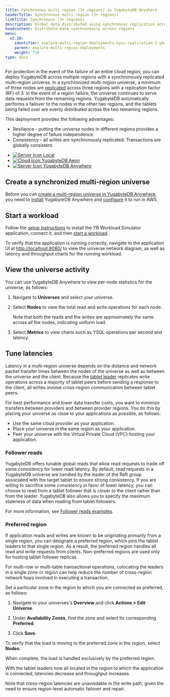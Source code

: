 ```yaml
---
title: Synchronous multi region (3+ regions) in YugabyteDB Anywhere
headerTitle: Synchronous multi region (3+ regions)
linkTitle: Synchronous (3+ regions)
description: Global data distributed using synchronous replication across regions using YugabyteDB Anywhere.
headcontent: Distribute data synchronously across regions
menu:
  v2.18:
    identifier: explore-multi-region-deployments-sync-replication-2-yba
    parent: explore-multi-region-deployments
    weight: 710
type: docs
---
```


For protection in the event of the failure of an entire cloud region, you can deploy YugabyteDB across multiple regions with a synchronously replicated multi-region universe. In a synchronized multi-region universe, a minimum of three nodes are [replicated](../../../architecture/docdb-replication/replication/) across three regions with a replication factor (RF) of 3. In the event of a region failure, the universe continues to serve data requests from the remaining regions. YugabyteDB automatically performs a failover to the nodes in the other two regions, and the tablets being failed over are evenly distributed across the two remaining regions.

This deployment provides the following advantages:

- Resilience - putting the universe nodes in different regions provides a higher degree of failure independence.
- Consistency - all writes are synchronously replicated. Transactions are globally consistent.

<ul class="nav nav-tabs-alt nav-tabs-yb">
  <li>
    <a href="../synchronous-replication-ysql/" class="nav-link">
      <img src="/icons/database.svg" alt="Server Icon">
      Local
    </a>
  </li>
  <li>
    <a href="../synchronous-replication-cloud/" class="nav-link">
      <img src="/icons/cloud.svg" alt="Cloud Icon">
      YugabyteDB Aeon
    </a>
  </li>
  <li>
    <a href="../synchronous-replication-yba/" class="nav-link active">
      <img src="/icons/server.svg" alt="Server Icon">
      YugabyteDB Anywhere
    </a>
  </li>
</ul>

## Create a synchronized multi-region universe

Before you can [create a multi-region universe in YugabyteDB Anywhere](../../../yugabyte-platform/create-deployments/create-universe-multi-region/), you need to [install](../../../yugabyte-platform/install-yugabyte-platform/) YugabyteDB Anywhere and [configure](../../../yugabyte-platform/configure-yugabyte-platform/) it to run in AWS.

## Start a workload

Follow the [setup instructions](../../#set-up-yb-workload-simulator) to install the YB Workload Simulator application, connect it, and then [start a workload](../../#start-a-read-and-write-workload). 

To verify that the application is running correctly, navigate to the application UI at <http://localhost:8080/> to view the universe network diagram, as well as latency and throughput charts for the running workload.

## View the universe activity

You can use YugabyteDB Anywhere to view per-node statistics for the universe, as follows:

1. Navigate to **Universes** and select your universe.

1. Select **Nodes** to view the total read and write operations for each node. <!-- , as shown in the following illustration: -->

   <!-- ![Read and write operations with 3 nodes](/images/ce/multisync-managed-nodes.png) -->

   Note that both the reads and the writes are approximately the same across all the nodes, indicating uniform load.

1. Select **Metrics** to view charts such as YSQL operations per second and latency. <!-- , as shown in the following illustration: -->

   <!-- ![Performance charts for 3 nodes](/images/ce/transactions_anywhere_chart.png) -->


## Tune latencies

Latency in a multi-region universe depends on the distance and network packet transfer times between the nodes of the universe as well as between the universe and the client. Because the [tablet leader](../../../architecture/core-functions/write-path/#preparation-of-the-operation-for-replication-by-tablet-leader) replicates write operations across a majority of tablet peers before sending a response to the client, all writes involve cross-region communication between tablet peers.

For best performance and lower data transfer costs, you want to minimize transfers between providers and between provider regions. You do this by placing your universe as close to your applications as possible, as follows:

- Use the same cloud provider as your application.
- Place your universe in the same region as your application.
- Peer your universe with the Virtual Private Cloud (VPC) hosting your application.

### Follower reads

YugabyteDB offers tunable global reads that allow read requests to trade off some consistency for lower read latency. By default, read requests in a YugabyteDB universe are handled by the leader of the Raft group associated with the target tablet to ensure strong consistency. If you are willing to sacrifice some consistency in favor of lower latency, you can choose to read from a tablet follower that is closer to the client rather than from the leader. YugabyteDB also allows you to specify the maximum staleness of data when reading from tablet followers.

For more information, see [Follower reads examples](../../ysql-language-features/going-beyond-sql/follower-reads-ysql/).

### Preferred region

If application reads and writes are known to be originating primarily from a single region, you can designate a preferred region, which pins the tablet leaders to that single region. As a result, the preferred region handles all read and write requests from clients. Non-preferred regions are used only for hosting tablet follower replicas.

For multi-row or multi-table transactional operations, colocating the leaders in a single zone or region can help reduce the number of cross-region network hops involved in executing a transaction.

Set a particular zone in the region to which you are connected as preferred, as follows:

1. Navigate to your universes's **Overview** and click **Actions > Edit Universe**.

1. Under **Availability Zones**, find the zone and select its corresponding **Preferred**.

1. Click **Save**.

To verify that the load is moving to the preferred zone in the region, select **Nodes**. <!-- , as per the following illustration: -->

<!-- ![Read and write operations with preferred region](/images/ce/multisync-managed-nodes-preferred.png) -->

When complete, the load is handled exclusively by the preferred region. <!-- , as per the following illustration: -->

<!-- ![Performance charts with preferred region](/images/ce/multisync-managed-charts-preferred.png) -->

With the tablet leaders now all located in the region to which the application is connected, latencies decrease and throughput increases.

Note that cross-region latencies are unavoidable in the write path, given the need to ensure region-level automatic failover and repair.
